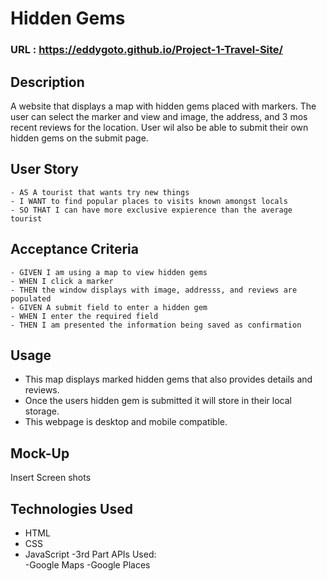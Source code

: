# Hidden Gems

### URL : https://eddygoto.github.io/Project-1-Travel-Site/

## Description
A website that displays a map with hidden gems placed with markers. The user can select the marker and view and image, the address, and 3 mos recent reviews for the location. User wil also be able to submit their own hidden gems on the submit page. 

## User Story
```
- AS A tourist that wants try new things
- I WANT to find popular places to visits known amongst locals
- SO THAT I can have more exclusive expierence than the average tourist
```

## Acceptance Criteria
```
- GIVEN I am using a map to view hidden gems
- WHEN I click a marker
- THEN the window displays with image, addresss, and reviews are populated
- GIVEN A submit field to enter a hidden gem
- WHEN I enter the required field
- THEN I am presented the information being saved as confirmation
```

## Usage
- This map displays marked hidden gems that also provides details and reviews.
- Once the users hidden gem is submitted it will store in their local storage.
- This webpage is desktop and mobile compatible.


## Mock-Up

Insert Screen shots 


## Technologies Used
- HTML
- CSS
- JavaScript
-3rd Part APIs Used:  
    -Google Maps
    -Google Places
